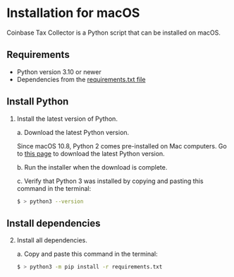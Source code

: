 # Installation for macOS 

Coinbase Tax Collector is a Python script that can be installed on macOS.

## Requirements

* Python version 3.10 or newer
* Dependencies from the [requirements.txt file](https://github.com/ydeleon6/coinbase-tax-collector/blob/main/requirements.txt)

## Install Python

1. Install the latest version of Python.

    a. Download the latest Python version.
        
    Since macOS 10.8, Python 2 comes pre-installed on Mac computers. Go to [this page](https://www.python.org/downloads/) to download the latest Python version.

    b. Run the installer when the download is complete.

    c. Verify that Python 3 was installed by copying and pasting this command in the terminal:

    ```sh
    $ > python3 --version
    ```

## Install dependencies


2. Install all dependencies.

    a. Copy and paste this command in the terminal:

    ```sh
    $ > python3 -m pip install -r requirements.txt
    ```
